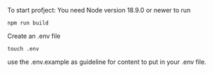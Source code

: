 To start profject:
You need Node version 18.9.0 or newer to run

```
npm run build
```

Create an .env file

```
touch .env
```

use the .env.example as guideline for content to put in your .env file.
